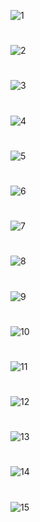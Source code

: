 ![1](https://user-images.githubusercontent.com/80303675/119219655-85eabb00-bb21-11eb-9f85-6145d0d0402a.png)
#
![2](https://user-images.githubusercontent.com/80303675/119219635-7f5c4380-bb21-11eb-93d4-bb029d91cbbc.png)
#
![3](https://user-images.githubusercontent.com/80303675/119219637-808d7080-bb21-11eb-9c6b-0c8a0ad578cf.png)
#
![4](https://user-images.githubusercontent.com/80303675/119219640-81260700-bb21-11eb-856d-7b7f42c78f35.png)
#
![5](https://user-images.githubusercontent.com/80303675/119219641-81260700-bb21-11eb-9063-e83e3a434c23.png)
#
![6](https://user-images.githubusercontent.com/80303675/119219642-81260700-bb21-11eb-9066-bdeef8d76ae1.png)
#
![7](https://user-images.githubusercontent.com/80303675/119219643-81be9d80-bb21-11eb-8be1-8c0181dc4f49.png)
#
![8](https://user-images.githubusercontent.com/80303675/119219644-81be9d80-bb21-11eb-9c89-c48fa6ea091b.png)
#
![9](https://user-images.githubusercontent.com/80303675/119219645-82573400-bb21-11eb-89bd-915fc5052fd7.png)
#
![10](https://user-images.githubusercontent.com/80303675/119219646-82573400-bb21-11eb-8735-f5880a0bd500.png)
#
![11](https://user-images.githubusercontent.com/80303675/119219647-82efca80-bb21-11eb-8edd-c79ec69e9d57.png)
#
![12](https://user-images.githubusercontent.com/80303675/119219648-82efca80-bb21-11eb-8b4f-5241d37fd6b0.png)
#
![13](https://user-images.githubusercontent.com/80303675/119219649-83886100-bb21-11eb-945b-4d95be537331.png)
#
![14](https://user-images.githubusercontent.com/80303675/119219651-84b98e00-bb21-11eb-9e6c-8d027752dccb.png)
#
![15](https://user-images.githubusercontent.com/80303675/119219653-85522480-bb21-11eb-8af0-9de9edd4c9b6.png)
#

